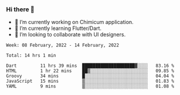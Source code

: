 ### Hi there 👋

<!--
**devcat37/devcat37** is a ✨ _special_ ✨ repository because its `README.md` (this file) appears on your GitHub profile.-->


- 🔭 I’m currently working on Chimicum application.
- 🌱 I’m currently learning Flutter/Dart.
- 👯 I’m looking to collaborate with UI designers.
<!-- - 🤔 I’m looking for help with ... -->

<!--START_SECTION:waka-->
```text
Week: 08 February, 2022 - 14 February, 2022

Total: 14 hrs 1 min

Dart         11 hrs 39 mins  ████████████████████▓░░░░   83.16 % 
HTML         1 hr 22 mins    ██▒░░░░░░░░░░░░░░░░░░░░░░   09.85 % 
Groovy       34 mins         █░░░░░░░░░░░░░░░░░░░░░░░░   04.04 % 
JavaScript   15 mins         ▒░░░░░░░░░░░░░░░░░░░░░░░░   01.83 % 
YAML         9 mins          ▒░░░░░░░░░░░░░░░░░░░░░░░░   01.08 % 
```
<!--END_SECTION:waka-->
